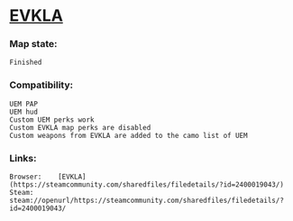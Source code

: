 # [EVKLA](https://steamcommunity.com/sharedfiles/filedetails/?id=2400019043/)

### Map state:
	Finished

### Compatibility:
	UEM PAP
	UEM hud
	Custom UEM perks work
    Custom EVKLA map perks are disabled
    Custom weapons from EVKLA are added to the camo list of UEM

### Links:
	Browser:	[EVKLA](https://steamcommunity.com/sharedfiles/filedetails/?id=2400019043/)
	Steam:		steam://openurl/https://steamcommunity.com/sharedfiles/filedetails/?id=2400019043/